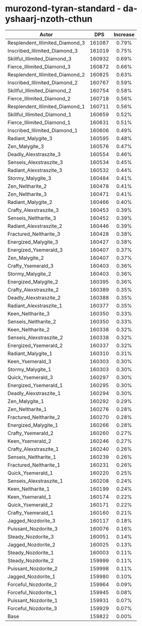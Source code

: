 # murozond-tyran-standard - da-yshaarj-nzoth-cthun
| Actor | DPS | Increase |
|---|:---:|:---:|
|Resplendent_Illimited_Diamond_3|161087|0.79%|
|Inscribed_Illimited_Diamond_3|161019|0.75%|
|Skillful_Illimited_Diamond_3|160932|0.69%|
|Fierce_Illimited_Diamond_3|160872|0.66%|
|Resplendent_Illimited_Diamond_2|160825|0.63%|
|Inscribed_Illimited_Diamond_2|160767|0.59%|
|Skillful_Illimited_Diamond_2|160754|0.58%|
|Fierce_Illimited_Diamond_2|160718|0.56%|
|Resplendent_Illimited_Diamond_1|160711|0.56%|
|Skillful_Illimited_Diamond_1|160659|0.52%|
|Fierce_Illimited_Diamond_1|160631|0.51%|
|Inscribed_Illimited_Diamond_1|160606|0.49%|
|Radiant_Malygite_3|160595|0.48%|
|Zen_Malygite_3|160576|0.47%|
|Deadly_Alexstraszite_3|160554|0.46%|
|Senseis_Alexstraszite_3|160534|0.45%|
|Radiant_Alexstraszite_3|160532|0.44%|
|Stormy_Malygite_3|160484|0.41%|
|Zen_Neltharite_2|160478|0.41%|
|Zen_Neltharite_3|160471|0.41%|
|Radiant_Malygite_2|160466|0.40%|
|Crafty_Alexstraszite_3|160453|0.39%|
|Senseis_Neltharite_3|160452|0.39%|
|Radiant_Alexstraszite_2|160446|0.39%|
|Fractured_Neltharite_3|160428|0.38%|
|Energized_Malygite_3|160427|0.38%|
|Energized_Ysemerald_3|160407|0.37%|
|Zen_Malygite_2|160407|0.37%|
|Crafty_Ysemerald_3|160403|0.36%|
|Stormy_Malygite_2|160403|0.36%|
|Energized_Malygite_2|160395|0.36%|
|Crafty_Alexstraszite_2|160389|0.35%|
|Deadly_Alexstraszite_2|160388|0.35%|
|Radiant_Alexstraszite_1|160377|0.35%|
|Keen_Neltharite_3|160350|0.33%|
|Senseis_Neltharite_2|160350|0.33%|
|Keen_Neltharite_2|160338|0.32%|
|Senseis_Alexstraszite_2|160338|0.32%|
|Energized_Ysemerald_2|160337|0.32%|
|Radiant_Malygite_1|160310|0.31%|
|Keen_Ysemerald_3|160303|0.30%|
|Stormy_Malygite_1|160303|0.30%|
|Quick_Ysemerald_3|160297|0.30%|
|Energized_Ysemerald_1|160295|0.30%|
|Deadly_Alexstraszite_1|160294|0.30%|
|Zen_Malygite_1|160292|0.29%|
|Zen_Neltharite_1|160276|0.28%|
|Fractured_Neltharite_2|160270|0.28%|
|Energized_Malygite_1|160266|0.28%|
|Crafty_Ysemerald_2|160260|0.27%|
|Keen_Ysemerald_2|160246|0.27%|
|Crafty_Alexstraszite_1|160240|0.26%|
|Senseis_Neltharite_1|160239|0.26%|
|Fractured_Neltharite_1|160231|0.26%|
|Quick_Ysemerald_1|160220|0.25%|
|Senseis_Alexstraszite_1|160208|0.24%|
|Keen_Neltharite_1|160199|0.24%|
|Keen_Ysemerald_1|160174|0.22%|
|Quick_Ysemerald_2|160171|0.22%|
|Crafty_Ysemerald_1|160160|0.21%|
|Jagged_Nozdorite_3|160117|0.18%|
|Puissant_Nozdorite_3|160076|0.16%|
|Steady_Nozdorite_3|160051|0.14%|
|Jagged_Nozdorite_2|160025|0.13%|
|Steady_Nozdorite_1|160003|0.11%|
|Steady_Nozdorite_2|159999|0.11%|
|Puissant_Nozdorite_2|159998|0.11%|
|Jagged_Nozdorite_1|159980|0.10%|
|Forceful_Nozdorite_2|159964|0.09%|
|Forceful_Nozdorite_1|159945|0.08%|
|Puissant_Nozdorite_1|159931|0.07%|
|Forceful_Nozdorite_3|159929|0.07%|
|Base|159822|0.00%|
